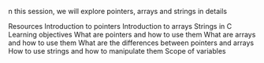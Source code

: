 n this session, we will explore pointers, arrays and strings in details

Resources
Introduction to pointers
Introduction to arrays
Strings in C
Learning objectives
 What are pointers and how to use them
 What are arrays and how to use them
 What are the differences between pointers and arrays
 How to use strings and how to manipulate them
 Scope of variables
